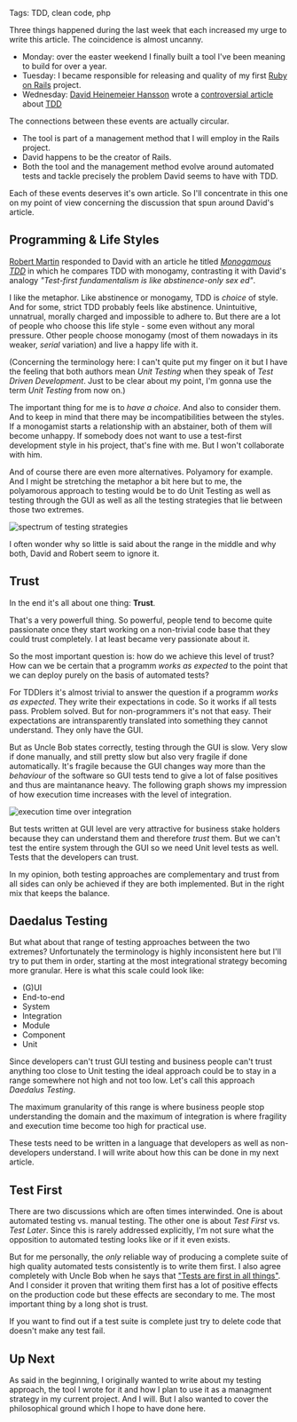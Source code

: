 Tags: TDD, clean code, php

Three things happened during the last week that each increased my urge to write this article. The coincidence is almost uncanny.

* Monday: over the easter weekend I finally built a tool I've been meaning to build for over a year.
* Tuesday: I became responsible for releasing and quality of my first [Ruby on Rails] project.
* Wednesday: [David Heinemeier Hansson][dhh] wrote a [controversial article] about [TDD]

The connections between these events are actually circular. 

* The tool is part of a management method that I will employ in the Rails project. 
* David happens to be the creator of Rails.
* Both the tool and the management method evolve around automated tests and tackle precisely the problem David seems to have with TDD.

Each of these events deserves it's own article. So I'll concentrate in this one on my point of view concerning the discussion that spun around David's article.

[Ruby on Rails]: http://rubyonrails.org/
[dhh]: http://david.heinemeierhansson.com/
[controversial article]: http://david.heinemeierhansson.com/2014/tdd-is-dead-long-live-testing.html
[TDD]: http://c2.com/cgi/wiki?TestDrivenDevelopment



## Programming & Life Styles

[Robert Martin] responded to David with an article he titled *[Monogamous TDD]* in which he compares TDD with monogamy, contrasting it with David's analogy *"Test-first fundamentalism is like abstinence-only sex ed"*.

I like the metaphor. Like abstinence or monogamy, TDD is *choice* of style. And for some, strict TDD probably feels like abstinence. Unintuitive, unnatrual, morally charged and impossible to adhere to. But there are a lot of people who choose this life style - some even without any moral pressure. Other people choose monogamy (most of them nowadays in its weaker, *serial* variation) and live a happy life with it.

(Concerning the terminology here: I can't quite put my finger on it but I have the feeling that both authors mean *Unit Testing* when they speak of *Test Driven Development*. Just to be clear about my point, I'm gonna use the term *Unit Testing* from now on.)

The important thing for me is to *have a choice*. And also to consider them. And to keep in mind that there may be incompatibilities between the styles. If a monogamist starts a relationship with an abstainer, both of them will become unhappy. If somebody does not want to use a test-first development style in his project, that's fine with me. But I won't collaborate with him.

And of course there are even more alternatives. Polyamory for example. And I might be stretching the metaphor a bit here but to me, the polyamorous approach to testing would be to do Unit Testing as well as testing through the GUI as well as all the testing strategies that lie between those two extremes.

![spectrum of testing strategies](static/res/testing/spectrum.png)

I often wonder why so little is said about the range in the middle and why both, David and Robert seem to ignore it.

[Robert Martin]: http://en.wikipedia.org/wiki/Robert_Cecil_Martin
[Monogamous TDD]: http://blog.8thlight.com/uncle-bob/2014/04/25/MonogamousTDD.html



## Trust

In the end it's all about one thing: **Trust**.

That's a very powerfull thing. So powerful, people tend to become quite passionate once they start working on a non-trivial code base that they could trust completely. I at least became very passionate about it.

So the most important question is: how do we achieve this level of trust? How can we be certain that a programm *works as expected* to the point that we can deploy purely on the basis of automated tests?

For TDDlers it's almost trivial to answer the question if a programm *works as expected*. They write their expectations in code. So it works if all tests pass. Problem solved. But for non-programmers it's not that easy. Their expectations are intransparently translated into something they cannot understand. They only have the GUI.

But as Uncle Bob states correctly, testing through the GUI is slow. Very slow if done manually, and still pretty slow but also very fragile if done automatically. It's fragile because the GUI changes way more than the *behaviour* of the software so GUI tests tend to give a lot of false positives and thus are maintanance heavy. The following graph shows my impression of how execution time increases with the level of integration.

![execution time over integration](static/res/testing/execution_time.png)

But tests written at GUI level are very attractive for business stake holders because they can understand them and therefore *trust* them. But we can't test the entire system through the GUI so we need Unit level tests as well. Tests that the developers can trust.

In my opinion, both testing approaches are complementary and trust from all sides can only be achieved if they are both implemented. But in the right mix that keeps the balance.



## Daedalus Testing

But what about that range of testing approaches between the two extremes? Unfortunately the terminology is highly inconsistent here but I'll try to put them in order, starting at the most integrational strategy becoming more granular. Here is what this scale could look like:

* (G)UI
* End-to-end
* System
* Integration
* Module
* Component
* Unit

Since developers can't trust GUI testing and business people can't trust anything too close to Unit testing the ideal approach could be to stay in a range somewhere not high and not too low. Let's call this approach *Daedalus Testing*.

The maximum granularity of this range is where business people stop understanding the domain and the maximum of integration is where fragility and execution time become too high for practical use.

These tests need to be written in a language that developers as well as non-developers understand. I will write about how this can be done in my next article.



## Test First

There are two discussions which are often times interwinded. One is about automated testing vs. manual testing. The other one is about *Test First* vs. *Test Later*. Since this is rarely addressed explicitly, I'm not sure what the opposition to automated testing looks like or if it even exists.

But for me personally, the *only* reliable way of producing a complete suite of high quality automated tests consistently is to write them first. I also agree completely with Uncle Bob when he says that ["Tests are first in all things"][testfirst]. And I consider it proven that writing them first has a lot of positive effects on the production code but these effects are secondary to me. The most important thing by a long shot is trust.

If you want to find out if a test suite is complete just try to delete code that doesn't make any test fail.

[testfirst]: http://blog.8thlight.com/uncle-bob/2013/09/23/Test-first.html



## Up Next

As said in the beginning, I originally wanted to write about my testing approach, the tool I wrote for it and how I plan to use it as a managment strategy in my current project. And I will. But I also wanted to cover the philosophical ground which I hope to have done here.